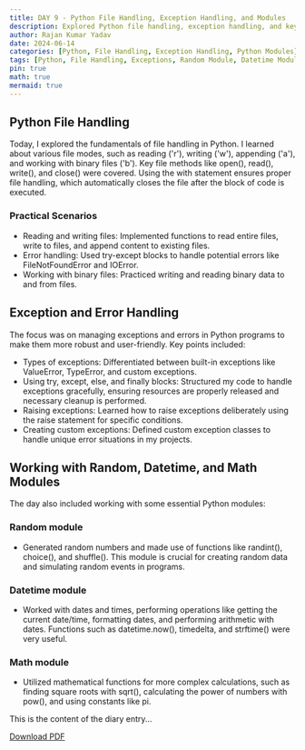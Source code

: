```yaml
---
title: DAY 9 - Python File Handling, Exception Handling, and Modules
description: Explored Python file handling, exception handling, and key modules including random, datetime, and math.
author: Rajan Kumar Yadav
date: 2024-06-14
categories: [Python, File Handling, Exception Handling, Python Modules]
tags: [Python, File Handling, Exceptions, Random Module, Datetime Module, Math Module]
pin: true
math: true
mermaid: true
---
```


## Python File Handling

Today, I explored the fundamentals of file handling in Python. I learned about various file modes, such as reading ('r'), writing ('w'), appending ('a'), and working with binary files ('b'). Key file methods like open(), read(), write(), and close() were covered. Using the with statement ensures proper file handling, which automatically closes the file after the block of code is executed.

### Practical Scenarios

- Reading and writing files: Implemented functions to read entire files, write to files, and append content to existing files.
- Error handling: Used try-except blocks to handle potential errors like FileNotFoundError and IOError.
- Working with binary files: Practiced writing and reading binary data to and from files.

## Exception and Error Handling

The focus was on managing exceptions and errors in Python programs to make them more robust and user-friendly. Key points included:

- Types of exceptions: Differentiated between built-in exceptions like ValueError, TypeError, and custom exceptions.
- Using try, except, else, and finally blocks: Structured my code to handle exceptions gracefully, ensuring resources are properly released and necessary cleanup is performed.
- Raising exceptions: Learned how to raise exceptions deliberately using the raise statement for specific conditions.
- Creating custom exceptions: Defined custom exception classes to handle unique error situations in my projects.

## Working with Random, Datetime, and Math Modules

The day also included working with some essential Python modules:

### Random module

- Generated random numbers and made use of functions like randint(), choice(), and shuffle(). This module is crucial for creating random data and simulating random events in programs.

### Datetime module

- Worked with dates and times, performing operations like getting the current date/time, formatting dates, and performing arithmetic with dates. Functions such as datetime.now(), timedelta, and strftime() were very useful.

### Math module

- Utilized mathematical functions for more complex calculations, such as finding square roots with sqrt(), calculating the power of numbers with pow(), and using constants like pi.

This is the content of the diary entry...  

[Download PDF](/pdfs/2024-06-14-DAY9.pdf)
